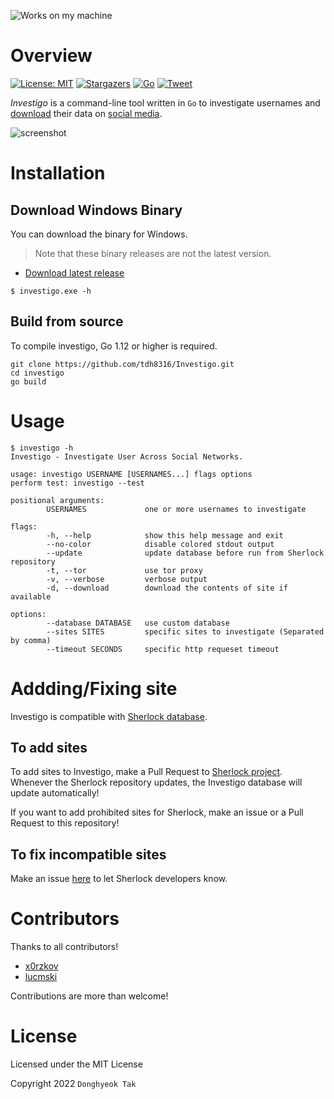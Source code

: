 ![Works on my machine](https://img.shields.io/badge/works-on%20my%20machine-green)

# Overview

[![License: MIT](https://img.shields.io/badge/License-MIT-green.svg)](https://opensource.org/licenses/MIT)
[![Stargazers](https://img.shields.io/github/stars/tdh8316/Investigo.svg)](https://github.com/tdh8316/Investigo/stargazers)
[![Go](https://img.shields.io/badge/Go-%3E%3D1.12-blue.svg)](https://github.com/tdh8316/Investigo)
[![Tweet](https://img.shields.io/twitter/url/https/github.com/tdh8316/Investigo.svg?style=social)](https://twitter.com/intent/tweet?text=WoW:&url=https%3A%2F%2Fgithub.com%2Ftdh8316%2FInvestigo)

*Investigo* is a command-line tool written in `Go` to investigate usernames and [download](https://github.com/tdh8316/Investigo/tree/master/downloader) their data on [social media](./sites.md).

![screenshot](./docs/GIF.gif)

# Installation

## Download Windows Binary

You can download the binary for Windows.
> Note that these binary releases are not the latest version.

- [Download latest release](https://github.com/tdh8316/Investigo/releases/latest)

`$ investigo.exe -h`

## Build from source

To compile investigo, Go 1.12 or higher is required.

```text
git clone https://github.com/tdh8316/Investigo.git
cd investigo
go build
```

# Usage

```text
$ investigo -h
Investigo - Investigate User Across Social Networks.

usage: investigo USERNAME [USERNAMES...] flags options
perform test: investigo --test

positional arguments:
        USERNAMES             one or more usernames to investigate

flags:
        -h, --help            show this help message and exit
        --no-color            disable colored stdout output
        --update              update database before run from Sherlock repository
        -t, --tor             use tor proxy
        -v, --verbose         verbose output
        -d, --download        download the contents of site if available

options:
        --database DATABASE   use custom database
        --sites SITES         specific sites to investigate (Separated by comma)
        --timeout SECONDS     specific http requeset timeout
```

# Addding/Fixing site

Investigo is compatible with [Sherlock database](https://github.com/sherlock-project/sherlock).

## To add sites

To add sites to Investigo, make a Pull Request to [Sherlock project](https://github.com/sherlock-project/sherlock). Whenever the Sherlock repository updates, the Investigo database will update automatically!

If you want to add prohibited sites for Sherlock, make an issue or a Pull Request to this repository!

## To fix incompatible sites

Make an issue [here](https://github.com/sherlock-project/sherlock/issues) to let Sherlock developers know.

# Contributors

Thanks to all contributors!

- [x0rzkov](https://github.com/x0rzkov)
- [lucmski](https://github.com/lucmski)

Contributions are more than welcome!

# License

Licensed under the MIT License

Copyright 2022 `Donghyeok Tak`
